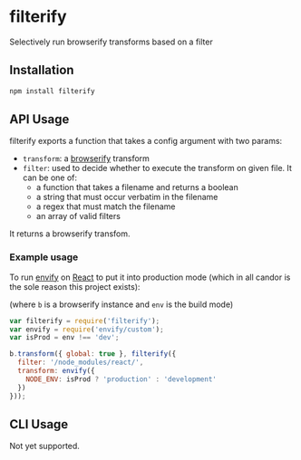 # filterify

Selectively run browserify transforms based on a filter


## Installation

``` bash
npm install filterify
```

## API Usage

filterify exports a function that takes a config argument with two params:

- `transform`: a [browserify](https://github.com/substack/node-browserify) transform
- `filter`: used to decide whether to execute the transform on given file. It can be one of:
  - a function that takes a filename and returns a boolean
  - a string that must occur verbatim in the filename
  - a regex that must match the filename
  - an array of valid filters

It returns a browserify transfom.

### Example usage

To run [envify](https://github.com/hughsk/envify) on [React](https://github.com/facebook/react) to put it into production mode (which in all candor is the sole reason this project exists):

(where `b` is a browserify instance and `env` is the build mode)

``` js
var filterify = require('filterify');
var envify = require('envify/custom');
var isProd = env !== 'dev';

b.transform({ global: true }, filterify({
  filter: '/node_modules/react/',
  transform: envify({
    NODE_ENV: isProd ? 'production' : 'development'
  })
}));
```

## CLI Usage

Not yet supported.

